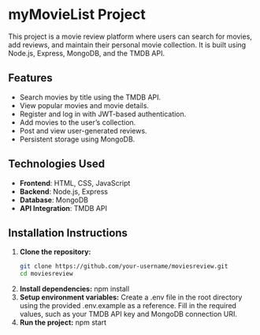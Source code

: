 # myMovieList Project

This project is a movie review platform where users can search for movies, add reviews, and maintain their personal movie collection. It is built using Node.js, Express, MongoDB, and the TMDB API.

## Features
- Search movies by title using the TMDB API.
- View popular movies and movie details.
- Register and log in with JWT-based authentication.
- Add movies to the user’s collection.
- Post and view user-generated reviews.
- Persistent storage using MongoDB.

## Technologies Used
- **Frontend**: HTML, CSS, JavaScript
- **Backend**: Node.js, Express
- **Database**: MongoDB
- **API Integration**: TMDB API

## Installation Instructions
1. **Clone the repository:**
   ```bash
   git clone https://github.com/your-username/moviesreview.git
   cd moviesreview
2. **Install dependencies:**
    npm install
3. **Setup environment variables:**
    Create a .env file in the root directory using the provided .env.example as a reference.
    Fill in the required values, such as your TMDB API key and MongoDB connection URI.
4. **Run the project:**
    npm start
